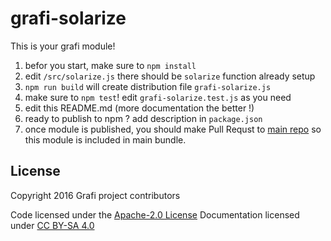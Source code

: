 # grafi-solarize

This is your grafi module!

1. befor you start, make sure to `npm install`
1. edit `/src/solarize.js` there should be `solarize` function already setup
1. `npm run build` will create distribution file `grafi-solarize.js`
1. make sure to `npm test`! edit `grafi-solarize.test.js` as you need
1. edit this README.md (more documentation the better !)
1. ready to publish to npm ? add description in `package.json`
1. once module is published, you should make Pull Requst to [main repo](https://github.com/grafijs/grafi) so this module is included in main bundle.

## License
Copyright 2016 Grafi project contributors

Code licensed under the [Apache-2.0 License](http://www.apache.org/licenses/LICENSE-2.0)
Documentation licensed under [CC BY-SA 4.0](http://creativecommons.org/licenses/by-sa/4.0/)
